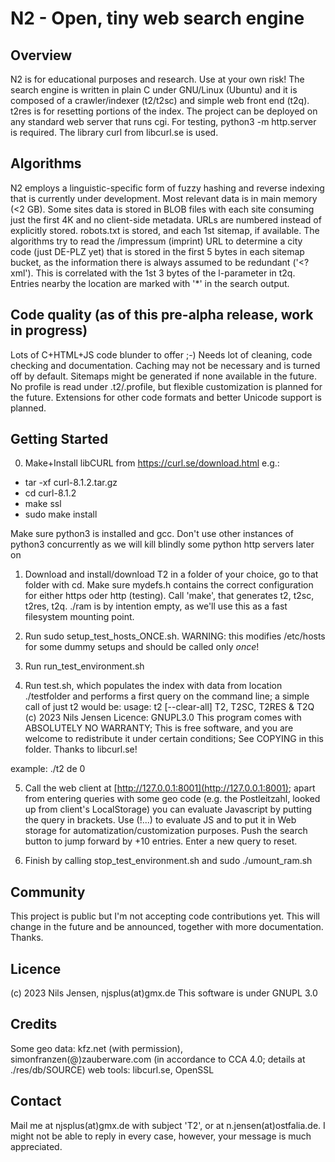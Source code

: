 # N2 - Open, tiny web search engine

## Overview

N2 is for educational purposes and research. Use at your own risk!
The search engine is written in plain C under GNU/Linux (Ubuntu) and
it is composed of a crawler/indexer (t2/t2sc) and simple web front end (t2q).
t2res is for resetting portions of the index.
The project can be deployed on any standard web server that runs cgi.
For testing, python3 -m http.server is required.
The library curl from libcurl.se is used.

## Algorithms

N2 employs a linguistic-specific form of fuzzy hashing and reverse indexing that is currently
under development. Most relevant data is in main memory (<2 GB).
Some sites data is stored in BLOB files with each site consuming just the first 4K and no client-side
metadata. URLs are numbered instead of explicitly stored.
robots.txt is stored, and each 1st sitemap, if available.
The algorithms try to read the /impressum (imprint) URL to determine a city code (just DE-PLZ yet)
that is stored in the first 5 bytes in each sitemap bucket, as the information
there is always assumed to be redundant ('<?xml').
This is correlated with the 1st 3 bytes of the l-parameter in t2q.
Entries nearby the location are marked with '*' in the search output.

## Code quality (as of this pre-alpha release, work in progress)

Lots of C+HTML+JS code blunder to offer ;-) Needs lot of cleaning, code checking and documentation.
Caching may not be necessary and is turned off by default.
Sitemaps might be generated if none available in the future.
No profile is read under .t2/.profile, but flexible customization is planned for the future.
Extensions for other code formats and better Unicode support is planned.

## Getting Started

0) Make+Install libCURL from https://curl.se/download.html
e.g.:
- tar -xf curl-8.1.2.tar.gz
- cd curl-8.1.2
- make ssl
- sudo make install

Make sure python3 is installed and gcc.
Don't use other instances of python3 concurrently as we will kill blindly some python http servers later on

1) Download and install/download T2 in a folder of your choice, go to that folder with cd.
Make sure mydefs.h contains the correct configuration for either https oder http (testing).
Call 'make', that generates t2, t2sc, t2res, t2q. ./ram is by intention empty, as we'll use this as
a fast filesystem mounting point.

2) Run sudo setup_test_hosts_ONCE.sh. WARNING: this modifies /etc/hosts for some dummy setups and should be called only *once*!

3) Run run_test_environment.sh

4) Run test.sh, which populates the index with data from location ./testfolder and performs a first query on the command line;
a simple call of just t2 would be:
usage: t2 [--clear-all] <tld> <positive offset>
T2, T2SC, T2RES & T2Q (c) 2023 Nils Jensen
Licence: GNUPL3.0
This program comes with ABSOLUTELY NO WARRANTY; This is free software, and you are welcome to redistribute it under certain conditions; See COPYING in this folder.
Thanks to libcurl.se!

example: ./t2 de 0

5) Call the web client at [http://127.0.0.1:8001](http://127.0.0.1:8001);
apart from entering queries with some geo code (e.g. the Postleitzahl, looked up from client's LocalStorage)
you can evaluate Javascript by putting the query in brackets. Use (!...) to evaluate JS and to put it in Web storage for
automatization/customization purposes. Push the search button to jump forward by +10 entries.
Enter a new query to reset.

6) Finish by calling stop_test_environment.sh and sudo ./umount_ram.sh

## Community

This project is public but I'm not accepting code contributions yet.
This will change in the future and be announced, together with more documentation. Thanks.

## Licence

(c) 2023 Nils Jensen, njsplus(at)gmx.de
This software is under GNUPL 3.0

## Credits

Some geo data: kfz.net (with permission), simonfranzen(@)zauberware.com (in accordance to CCA 4.0; details at ./res/db/SOURCE)
web tools: libcurl.se, OpenSSL

## Contact

Mail me at njsplus(at)gmx.de with subject 'T2', or at n.jensen(at)ostfalia.de.
I might not be able to reply in every case, however, your message is much appreciated.

